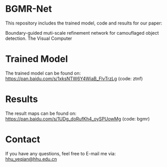 # BGMR-Net

This repository includes the trained model, code and results for our paper:

Boundary-guided muti-scale refinement network for camouflaged object detection. The Visual Computer

# Trained Model 

The trained model can be found on: https://pan.baidu.com/s/1xksNTW6Y4WiaB_FlvTrzLg (code: ztnf)

# Results

The result maps can be found on: https://pan.baidu.com/s/1UDg_doRufKh4_oySPUowMg (code: bgmr)

# Contact

If you have any questions, feel free to E-mail me via: hhu_yeqian@hhu.edu.cn

